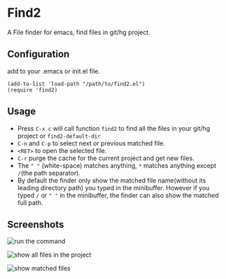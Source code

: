 # Find2
A File finder for emacs, find files in git/hg project.

## Configuration
add to your .emacs or init.el file.

    (add-to-list 'load-path "/path/to/find2.el")
    (require 'find2)

## Usage

* Press `C-x c` will call function `find2` to find all the files in your git/hg project or `find2-default-dir`
* `C-n` and `C-p` to select next or previous matched file.
* `<RET>` to open the selected file.
* `C-r` purge the cache for the current project and get new files.
* The `" "` (white-space) matches anything, `*` matches anything except `/`(the path separator).
* By default the finder only show the matched file name(without its leading directory path) you typed in the minibuffer. However if you typed `/` or `" "` in the minibuffer, the finder can also show the matched full path.

## Screenshots

![run the command](https://raw.github.com/yangg/find2.el/master/screenshots/run-the-command.jpg)

![show all files in the project](https://raw.github.com/yangg/find2.el/master/screenshots/show-all-files-in-the-project.jpg)

![show matched files](https://raw.github.com/yangg/find2.el/master/screenshots/show-matched-files.jpg)
